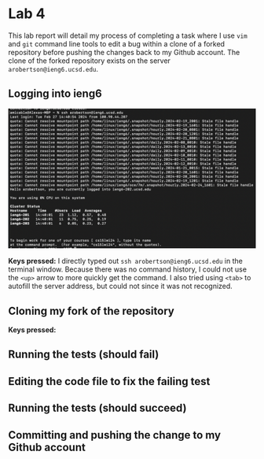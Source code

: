 # Lab 4

This lab report will detail my process of completing a task where I use `vim` and `git` command line tools to edit a bug within a clone of a forked repository before pushing the changes back to my Github account. The clone of the forked repository exists on the server `arobertson@ieng6.ucsd.edu`. 

## Logging into ieng6

![Image](Step1.png)

**Keys pressed:** I directly typed out `ssh arobertson@ieng6.ucsd.edu` in the terminal window. Because there was no command history, I could not use the `<up>` arrow to more quickly get the command. I also tried using `<tab>` to autofill the server address, but could not since it was not recognized. 

## Cloning my fork of the repository 



**Keys pressed:** 
## Running the tests (should fail)
## Editing the code file to fix the failing test
## Running the tests (should succeed)
## Committing and pushing the change to my Github account
